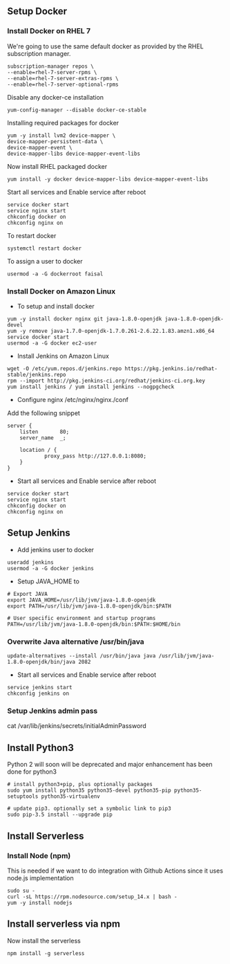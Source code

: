 ## Setup Docker

### Install Docker on RHEL 7
We're going to use the same default docker as provided by the RHEL subscription manager.
```
subscription-manager repos \
--enable=rhel-7-server-rpms \
--enable=rhel-7-server-extras-rpms \
--enable=rhel-7-server-optional-rpms
```

Disable any docker-ce installation
```
yum-config-manager --disable docker-ce-stable
```

Installing required packages for docker
```
yum -y install lvm2 device-mapper \
device-mapper-persistent-data \
device-mapper-event \
device-mapper-libs device-mapper-event-libs
```

Now install RHEL packaged docker
```
yum install -y docker device-mapper-libs device-mapper-event-libs
```

Start all services and Enable service after reboot
```
service docker start
service nginx start
chkconfig docker on
chkconfig nginx on
```

To restart docker
```
systemctl restart docker
```

To assign a user to docker
```
usermod -a -G dockerroot faisal
```

### Install Docker on Amazon Linux

- To setup and install docker
```
yum -y install docker nginx git java-1.8.0-openjdk java-1.8.0-openjdk-devel
yum -y remove java-1.7.0-openjdk-1.7.0.261-2.6.22.1.83.amzn1.x86_64
service docker start
usermod -a -G docker ec2-user
```

- Install Jenkins on Amazon Linux

```
wget -O /etc/yum.repos.d/jenkins.repo https://pkg.jenkins.io/redhat-stable/jenkins.repo
rpm --import http://pkg.jenkins-ci.org/redhat/jenkins-ci.org.key
yum install jenkins / yum install jenkins --nogpgcheck
```

- Configure nginx /etc/nginx/nginx./conf

Add the following snippet

```
server {
    listen       80;
    server_name  _;

    location / {
            proxy_pass http://127.0.0.1:8080;
    }
}
```

- Start all services and Enable service after reboot

```
service docker start
service nginx start
chkconfig docker on
chkconfig nginx on
```

## Setup Jenkins

- Add jenkins user to docker

```
useradd jenkins
usermod -a -G docker jenkins
```

- Setup JAVA_HOME to 
```
# Export JAVA
export JAVA_HOME=/usr/lib/jvm/java-1.8.0-openjdk
export PATH=/usr/lib/jvm/java-1.8.0-openjdk/bin:$PATH

# User specific environment and startup programs
PATH=/usr/lib/jvm/java-1.8.0-openjdk/bin:$PATH:$HOME/bin
```

### Overwrite Java alternative /usr/bin/java
``
update-alternatives --install /usr/bin/java java /usr/lib/jvm/java-1.8.0-openjdk/bin/java 2082
``

- Start all services and Enable service after reboot

```
service jenkins start
chkconfig jenkins on
```

### Setup Jenkins admin pass
cat /var/lib/jenkins/secrets/initialAdminPassword

## Install Python3
Python 2 will soon will be deprecated and major enhancement has been done for python3

```
# install python3+pip, plus optionally packages
sudo yum install python35 python35-devel python35-pip python35-setuptools python35-virtualenv

# update pip3. optionally set a symbolic link to pip3
sudo pip-3.5 install --upgrade pip
```

## Install Serverless

### Install Node (npm)

This is needed if we want to do integration with Github Actions since it uses node.js implementation
```
sudo su -
curl -sL https://rpm.nodesource.com/setup_14.x | bash -
yum -y install nodejs
```

## Install serverless via npm

Now install the serverless
```
npm install -g serverless
```
